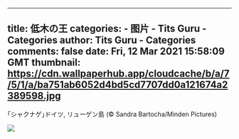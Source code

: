 
---
title: 低木の王
categories: 
    - 图片
    - Tits Guru - Categories
author: Tits Guru - Categories
comments: false
date: Fri, 12 Mar 2021 15:58:09 GMT
thumbnail: https://cdn.wallpaperhub.app/cloudcache/b/a/7/5/1/a/ba751ab6052d4bd5cd7707dd0a121674a2389598.jpg
---

<div>   
<p>｢シャクナゲ｣ドイツ, リューゲン島 (© Sandra Bartocha/Minden Pictures)</p><img src="https://cdn.wallpaperhub.app/cloudcache/b/a/7/5/1/a/ba751ab6052d4bd5cd7707dd0a121674a2389598.jpg" referrerpolicy="no-referrer">  
</div>
            